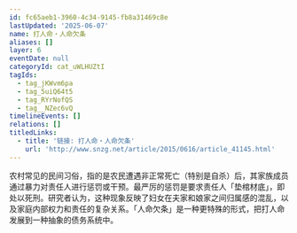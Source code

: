 ```yaml
---
id: fc65aeb1-3960-4c34-9145-fb8a31469c8e
lastUpdated: '2025-06-07'
name: 打人命・人命欠条
aliases: []
layer: 6
eventDate: null
categoryId: cat_uWLHUZtI
tagIds:
  - tag_jKWvm6pa
  - tag_5uiQ64t5
  - tag_RYrNofQS
  - tag__NZec6vQ
timelineEvents: []
relations: []
titledLinks:
  - title: '链接: 打人命・人命欠条'
    url: 'http://www.snzg.net/article/2015/0616/article_41145.html'
---
```

农村常见的民间习俗，指的是农民遭遇非正常死亡（特别是自杀）后，其家族成员通过暴力对责任人进行惩罚或干预。最严厉的惩罚是要求责任人「垫棺材底」，即处以死刑。研究者认为，这种现象反映了妇女在夫家和娘家之间归属感的混乱，以及家庭内部权力和责任的复杂关系。「人命欠条」是一种更特殊的形式，把打人命发展到一种抽象的债务系统中。
